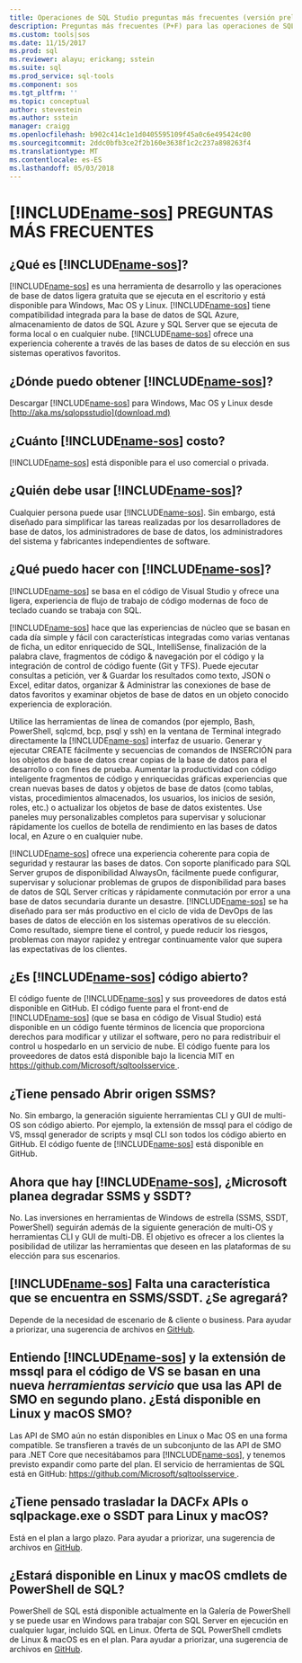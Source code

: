 ```yaml
---
title: Operaciones de SQL Studio preguntas más frecuentes (versión preliminar) | Documentos de Microsoft
description: Preguntas más frecuentes (P+F) para las operaciones de SQL Studio (versión preliminar).
ms.custom: tools|sos
ms.date: 11/15/2017
ms.prod: sql
ms.reviewer: alayu; erickang; sstein
ms.suite: sql
ms.prod_service: sql-tools
ms.component: sos
ms.tgt_pltfrm: ''
ms.topic: conceptual
author: stevestein
ms.author: sstein
manager: craigg
ms.openlocfilehash: b902c414c1e1d0405595109f45a0c6e495424c00
ms.sourcegitcommit: 2ddc0bfb3ce2f2b160e3638f1c2c237a898263f4
ms.translationtype: MT
ms.contentlocale: es-ES
ms.lasthandoff: 05/03/2018
---
```

# <a name="includename-sosincludesname-sosmd-faq"></a>[!INCLUDE[name-sos](../includes/name-sos.md)] PREGUNTAS MÁS FRECUENTES

## <a name="what-is-includename-sosincludesname-sos-shortmd"></a>¿Qué es [!INCLUDE[name-sos](../includes/name-sos-short.md)]?

[!INCLUDE[name-sos](../includes/name-sos-short.md)] es una herramienta de desarrollo y las operaciones de base de datos ligera gratuita que se ejecuta en el escritorio y está disponible para Windows, Mac OS y Linux. [!INCLUDE[name-sos](../includes/name-sos-short.md)] tiene compatibilidad integrada para la base de datos de SQL Azure, almacenamiento de datos de SQL Azure y SQL Server que se ejecuta de forma local o en cualquier nube. [!INCLUDE[name-sos](../includes/name-sos-short.md)] ofrece una experiencia coherente a través de las bases de datos de su elección en sus sistemas operativos favoritos.

## <a name="where-can-i-get-includename-sosincludesname-sos-shortmd"></a>¿Dónde puedo obtener [!INCLUDE[name-sos](../includes/name-sos-short.md)]?

Descargar [!INCLUDE[name-sos](../includes/name-sos-short.md)] para Windows, Mac OS y Linux desde [http://aka.ms/sqlopsstudio](download.md)

## <a name="how-much-does-includename-sosincludesname-sos-shortmd-cost"></a>¿Cuánto [!INCLUDE[name-sos](../includes/name-sos-short.md)] costo?

[!INCLUDE[name-sos](../includes/name-sos-short.md)] está disponible para el uso comercial o privada.

## <a name="who-should-use-includename-sosincludesname-sos-shortmd"></a>¿Quién debe usar [!INCLUDE[name-sos](../includes/name-sos-short.md)]?

Cualquier persona puede usar [!INCLUDE[name-sos](../includes/name-sos-short.md)]. Sin embargo, está diseñado para simplificar las tareas realizadas por los desarrolladores de base de datos, los administradores de base de datos, los administradores del sistema y fabricantes independientes de software.


## <a name="what-can-i-do-with-includename-sosincludesname-sos-shortmd"></a>¿Qué puedo hacer con [!INCLUDE[name-sos](../includes/name-sos-short.md)]? 

[!INCLUDE[name-sos](../includes/name-sos-short.md)] se basa en el código de Visual Studio y ofrece una ligera, experiencia de flujo de trabajo de código modernas de foco de teclado cuando se trabaja con SQL. 

[!INCLUDE[name-sos](../includes/name-sos-short.md)] hace que las experiencias de núcleo que se basan en cada día simple y fácil con características integradas como varias ventanas de ficha, un editor enriquecido de SQL, IntelliSense, finalización de la palabra clave, fragmentos de código & navegación por el código y la integración de control de código fuente (Git y TFS). Puede ejecutar consultas a petición, ver & Guardar los resultados como texto, JSON o Excel, editar datos, organizar & Administrar las conexiones de base de datos favoritos y examinar objetos de base de datos en un objeto conocido experiencia de exploración.

Utilice las herramientas de línea de comandos (por ejemplo, Bash, PowerShell, sqlcmd, bcp, psql y ssh) en la ventana de Terminal integrado directamente la [!INCLUDE[name-sos](../includes/name-sos-short.md)] interfaz de usuario. Generar y ejecutar CREATE fácilmente y secuencias de comandos de INSERCIÓN para los objetos de base de datos crear copias de la base de datos para el desarrollo o con fines de prueba. Aumentar la productividad con código inteligente fragmentos de código y enriquecidas gráficas experiencias que crean nuevas bases de datos y objetos de base de datos (como tablas, vistas, procedimientos almacenados, los usuarios, los inicios de sesión, roles, etc.) o actualizar los objetos de base de datos existentes. Use paneles muy personalizables completos para supervisar y solucionar rápidamente los cuellos de botella de rendimiento en las bases de datos local, en Azure o en cualquier nube.

[!INCLUDE[name-sos](../includes/name-sos-short.md)] ofrece una experiencia coherente para copia de seguridad y restaurar las bases de datos. Con soporte planificado para SQL Server grupos de disponibilidad AlwaysOn, fácilmente puede configurar, supervisar y solucionar problemas de grupos de disponibilidad para bases de datos de SQL Server críticas y rápidamente conmutación por error a una base de datos secundaria durante un desastre.
[!INCLUDE[name-sos](../includes/name-sos-short.md)] se ha diseñado para ser más productivo en el ciclo de vida de DevOps de las bases de datos de elección en los sistemas operativos de su elección. Como resultado, siempre tiene el control, y puede reducir los riesgos, problemas con mayor rapidez y entregar continuamente valor que supera las expectativas de los clientes.


## <a name="is-includename-sosincludesname-sos-shortmd-open-source"></a>¿Es [!INCLUDE[name-sos](../includes/name-sos-short.md)] código abierto? 

El código fuente de [!INCLUDE[name-sos](../includes/name-sos-short.md)] y sus proveedores de datos está disponible en GitHub. El código fuente para el front-end de [!INCLUDE[name-sos](../includes/name-sos-short.md)] (que se basa en código de Visual Studio) está disponible en un código fuente términos de licencia que proporciona derechos para modificar y utilizar el software, pero no para redistribuir el control u hospedarlo en un servicio de nube. El código fuente para los proveedores de datos está disponible bajo la licencia MIT en [ https://github.com/Microsoft/sqltoolsservice ](https://github.com/Microsoft/sqltoolsservice).

## <a name="do-you-plan-to-open-source-ssms"></a>¿Tiene pensado Abrir origen SSMS?

No. Sin embargo, la generación siguiente herramientas CLI y GUI de multi-OS son código abierto. Por ejemplo, la extensión de mssql para el código de VS, mssql generador de scripts y msql CLI son todos los código abierto en GitHub. El código fuente de [!INCLUDE[name-sos](../includes/name-sos-short.md)] está disponible en GitHub.


## <a name="now-that-there-is-includename-sosincludesname-sos-shortmd-does-microsoft-plan-to-deprecate-ssms-and-ssdt"></a>Ahora que hay [!INCLUDE[name-sos](../includes/name-sos-short.md)], ¿Microsoft planea degradar SSMS y SSDT?

No. Las inversiones en herramientas de Windows de estrella (SSMS, SSDT, PowerShell) seguirán además de la siguiente generación de multi-OS y herramientas CLI y GUI de multi-DB.
El objetivo es ofrecer a los clientes la posibilidad de utilizar las herramientas que deseen en las plataformas de su elección para sus escenarios.


## <a name="includename-sosincludesname-sos-shortmd-is-missing-a-feature-that-is-in-ssmsssdt-will-you-add-it"></a>[!INCLUDE[name-sos](../includes/name-sos-short.md)] Falta una característica que se encuentra en SSMS/SSDT. ¿Se agregará?
Depende de la necesidad de escenario de & cliente o business. Para ayudar a priorizar, una sugerencia de archivos en [GitHub](https://github.com/microsoft/sqlopsstudio/issues).


## <a name="i-understand-includename-sosincludesname-sos-shortmd-and-the-mssql-extension-for-vs-code-are-powered-by-a-new-tools-service-that-uses-smo-apis-under-the-covers-is-smo-available-on-linux-and-macos"></a>Entiendo [!INCLUDE[name-sos](../includes/name-sos-short.md)] y la extensión de mssql para el código de VS se basan en una nueva *herramientas servicio* que usa las API de SMO en segundo plano. ¿Está disponible en Linux y macOS SMO?

Las API de SMO aún no están disponibles en Linux o Mac OS en una forma compatible. Se transfieren a través de un subconjunto de las API de SMO para .NET Core que necesitábamos para [!INCLUDE[name-sos](../includes/name-sos-short.md)], y tenemos previsto expandir como parte del plan.
El servicio de herramientas de SQL está en GitHub: [ https://github.com/Microsoft/sqltoolsservice ](https://github.com/Microsoft/sqltoolsservice).


## <a name="do-you-plan-to-port-the-dacfx-apis-andor-sqlpackageexe-andor-ssdt-to-linux-and-macos"></a>¿Tiene pensado trasladar la DACFx APIs o sqlpackage.exe o SSDT para Linux y macOS?

Está en el plan a largo plazo. Para ayudar a priorizar, una sugerencia de archivos en [GitHub](https://github.com/microsoft/sqlopsstudio/issues).


## <a name="will-sql-powershell-cmdlets-be-available-on-linux-and-macos"></a>¿Estará disponible en Linux y macOS cmdlets de PowerShell de SQL?

PowerShell de SQL está disponible actualmente en la Galería de PowerShell y se puede usar en Windows para trabajar con SQL Server en ejecución en cualquier lugar, incluido SQL en Linux. Oferta de SQL PowerShell cmdlets de Linux & macOS es en el plan. Para ayudar a priorizar, una sugerencia de archivos en [GitHub](https://github.com/microsoft/sqlopsstudio/issues).

